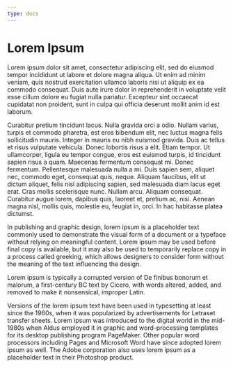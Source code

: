 ```yaml
---
type: docs
---
```


# Lorem Ipsum

Lorem ipsum dolor sit amet, consectetur adipiscing elit, sed do eiusmod tempor incididunt ut labore et dolore magna aliqua. Ut enim ad minim veniam, quis nostrud exercitation ullamco laboris nisi ut aliquip ex ea commodo consequat. Duis aute irure dolor in reprehenderit in voluptate velit esse cillum dolore eu fugiat nulla pariatur. Excepteur sint occaecat cupidatat non proident, sunt in culpa qui officia deserunt mollit anim id est laborum.

Curabitur pretium tincidunt lacus. Nulla gravida orci a odio. Nullam varius, turpis et commodo pharetra, est eros bibendum elit, nec luctus magna felis sollicitudin mauris. Integer in mauris eu nibh euismod gravida. Duis ac tellus et risus vulputate vehicula. Donec lobortis risus a elit. Etiam tempor. Ut ullamcorper, ligula eu tempor congue, eros est euismod turpis, id tincidunt sapien risus a quam. Maecenas fermentum consequat mi. Donec fermentum. Pellentesque malesuada nulla a mi. Duis sapien sem, aliquet nec, commodo eget, consequat quis, neque. Aliquam faucibus, elit ut dictum aliquet, felis nisl adipiscing sapien, sed malesuada diam lacus eget erat. Cras mollis scelerisque nunc. Nullam arcu. Aliquam consequat. Curabitur augue lorem, dapibus quis, laoreet et, pretium ac, nisi. Aenean magna nisl, mollis quis, molestie eu, feugiat in, orci. In hac habitasse platea dictumst.

In publishing and graphic design, lorem ipsum is a placeholder text commonly used to demonstrate the visual form of a document or a typeface without relying on meaningful content. Lorem ipsum may be used before final copy is available, but it may also be used to temporarily replace copy in a process called greeking, which allows designers to consider form without the meaning of the text influencing the design.

Lorem ipsum is typically a corrupted version of De finibus bonorum et malorum, a first-century BC text by Cicero, with words altered, added, and removed to make it nonsensical, improper Latin.

Versions of the lorem ipsum text have been used in typesetting at least since the 1960s, when it was popularized by advertisements for Letraset transfer sheets. Lorem ipsum was introduced to the digital world in the mid-1980s when Aldus employed it in graphic and word-processing templates for its desktop publishing program PageMaker. Other popular word processors including Pages and Microsoft Word have since adopted lorem ipsum as well. The Adobe corporation also uses lorem ipsum as a placeholder text in their Photoshop product. 

